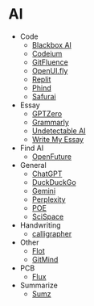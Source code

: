 # AI

- Code
  - [Blackbox AI](https://www.blackbox.ai/)
  - [Codeium](https://codeium.com/profile)
  - [GitFluence](https://www.gitfluence.com/)
  - [OpenUI.fly](https://openui.fly.dev/ai/new)
  - [Replit](https://replit.com/)
  - [Phind](https://www.phind.com/search?home=true)
  - [Safurai](https://www.safurai.com/)
- Essay
  - [GPTZero](https://gptzero.me/)
  - [Grammarly](https://www.grammarly.com/)
  - [Undetectable AI](https://undetectable.ai/)
  - [Write My Essay](https://writemyessays.ai/)
- Find AI
  - [OpenFuture](https://openfuture.ai/vi)
- General
  - [ChatGPT](https://chat.openai.com/)
  - [DuckDuckGo](https://duckduckgo.com/)
  - [Gemini](https://gemini.google.com/app)
  - [Perplexity](https://www.perplexity.ai/)
  - [POE](https://poe.com/ChatGPT)
  - [SciSpace](https://typeset.io/)
- Handwriting
  - [calligrapher](https://www.calligrapher.ai/)
- Other
  - [Flot](https://flot.ai/)
  - [GitMind](https://gitmind.com/)
- PCB
  - [Flux](https://www.flux.ai/p)
- Summarize
  - [Sumz](https://sumz-ai.hugo-ribaud.com/)
